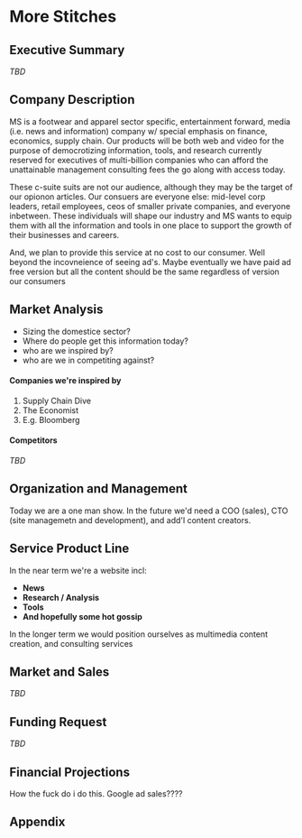 # More Stitches


## Executive Summary
*TBD*

## Company Description
MS is a  footwear and apparel sector specific, entertainment forward, media (i.e. news and information) company w/ special emphasis on finance, economics, supply chain. Our products will be both web and video for the purpose of democrotizing information, tools, and research currently reserved for executives of multi-billion companies who can afford the unattainable management consulting fees the go along with access today. 

These c-suite suits are not our audience, although they may be the target of our opionon articles.  Our consuers are everyone else: mid-level corp leaders, retail employees, ceos of smaller private companies, and everyone inbetween.  These individuals will shape our industry and MS wants to equip them with all the information and tools in one place to support the growth of their businesses and careers.

And, we plan to provide this service at no cost to our consumer.  Well beyond the incovneience of seeing ad's.  Maybe eventually we have paid ad free version  but all the content should be the same regardless of version our consumers 

## Market Analysis
* Sizing the domestice sector?
* Where do people get this information today?
* who are we inspired by?
* who are we in competiting against?



#### Companies we're inspired by
1. Supply Chain Dive
2. The Economist
3. E.g. Bloomberg

#### Competitors
*TBD*

## Organization and Management
Today we are a one man show.  In the future we'd need a COO (sales), CTO (site managemetn and development), and add'l content creators.


## Service Product Line
In the near term we're a website incl:
* **News** 
* **Research / Analysis**
* **Tools**
* **And hopefully some hot gossip**

In the longer term we would position ourselves as multimedia content creation, and consulting services

## Market and Sales
*TBD*

## Funding Request
*TBD*

## Financial Projections
How the fuck do i do this.  Google ad sales????

## Appendix